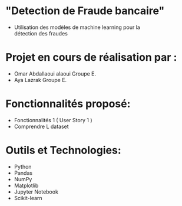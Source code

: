 # "Detection de Fraude bancaire" 
- Utilisation des modèles de machine learning pour la détection des fraudes


# Projet en cours de réalisation par :
- Omar Abdallaoui alaoui Groupe E.
- Aya Lazrak Groupe E.

# Fonctionnalités proposé:
- Fonctionnalités 1 ( User Story 1 )
- Comprendre L dataset 

# Outils et  Technologies:
- Python
- Pandas
- NumPy
- Matplotlib
- Jupyter Notebook
- Scikit-learn


